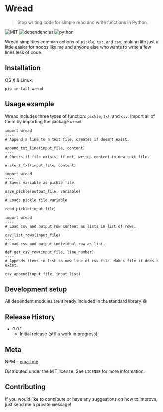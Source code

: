 # Wread
> Stop writing code for simple read and write functions in Python. 

![MIT](https://img.shields.io/dub/l/vibe-d.svg?style=flat-square)
![dependencies](https://img.shields.io/david/expressjs/express.svg?style=flat-square)
![python](https://img.shields.io/badge/python-3.6%2C3.7-blue.svg?style=flat-square)


Wread simplifies common actions of ``pickle``, ``txt``, and ``csv``, making life just a little easier for noobs like me and anyone else who wants to write a few lines less of code.

## Installation

OS X & Linux:

```
pip install wread
```

## Usage example

Wread includes three types of function: ``pickle``, ``txt``, and ``csv``. Import all of them by importing the package ``wread``.

```
import wread  
----
# Append a line to a text file, creates if doesnt exist.

append_txt_line(input_file, content)
----
# Checks if file exists, if not, writes content to new text file.

write_2_txt(input_file, content)
```

```
import wread
----
# Saves variable as pickle file.

save_pickle(output_file, variable)
----
# Loads pickle file variable

read_pickle(input_file)
```

```
import wread
----
# Load csv and output row content as lists in list of rows.

csv_list_rows(input_file)
----
# Load csv and output individual row as list.

def get_csv_row(input_file, line_number)
----  
# Appends items in list to new line of csv file. Makes file if does't exist.

csv_append(input_file, input_list)
```


## Development setup

All dependent modules are already included in the standard library :smile:


## Release History

* 0.0.1
    * Initial release (still a work in progress)

## Meta

NPM – [email me](https://github.com/npmontgomery)

Distributed under the MIT license. See ``LICENSE`` for more information.


## Contributing

If you would like to contribute or have any suggestions on how to improve, just send me a private message!

<!-- Markdown link & img dfn's -->


